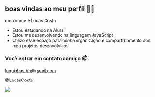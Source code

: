 ## boas vindas ao meu perfil 💙💙

meu nome é Lucas Costa

- Estou estudando na [Alura](https://www.alura.com.br)
- Estou me desenvolvendo na linguagem JavaScript
- Utilizo esse espaço para minha organização e compartilhamento dos meu projetos desenvolvidos

### Você entrar em contato comigo 📫

luquinhas.btr@gamil.com

@LucasCosta

![](https://media1.tenor.com/m/D8mkaVVYSJ8AAAAC/welcome-happy.gif)
